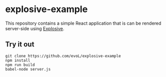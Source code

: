# explosive-example

This repository contains a simple React application that is can be rendered server-side using [Explosive](https://github.com/evoL/explosive).

## Try it out

```
git clone https://github.com/evoL/explosive-example
npm install
npm run build
babel-node server.js
```
